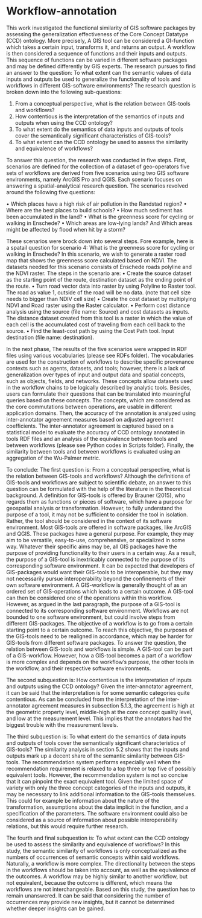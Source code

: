 # Workflow-annotation
This work investigated the functional similarity of GIS software packages by assessing the generalization effectiveness of the Core Concept Datatype (CCD) ontology.
More precisely, A GIS tool can be considered a GI-function which takes a certain input, transforms it, and returns an output. A workflow is then considered a sequence
of functions and their inputs and outputs. This sequence of functions can be varied in different software packages and may be defined differently by GIS experts.
The research pursues to find an answer to the question: To what extent can the semantic values of data inputs and outputs be used to generalize the functionality of tools 
and workflows in different GIS-software environments?
The research question is broken down into the following sub-questions:
1)	From a conceptual perspective, what is the relation between GIS-tools and workflows? 
2)	How contentious is the interpretation of the semantics of inputs and outputs when using the CCD ontology?
3)	To what extent do the semantics of data inputs and outputs of tools cover the semantically significant characteristics of GIS-tools? 
4)	To what extent can the CCD ontology be used to assess the similarity and equivalence of workflows?


To answer this question, the research was conducted in five steps. First, scenarios are defined for the collection of a dataset of geo-operators five sets of workflows are
derived from five scenarios using two GIS software environments, namely ArcGIS Pro and QGIS. Each scenario focuses on answering a spatial-analytical research question. The
scenarios revolved around the following five questions:

•	Which places have a high risk of air pollution in the Randstad region?
•	Where are the best places to build schools?
•	How much sediment has been accumulated in the land?
•	What is the greenness score for cycling or walking in Enschede?
•	Which areas are low-lying lands? And Which areas might be affected by flood when hit by a storm?

These scenarios were brock down into several steps. Fore example, here is a spatail question for scenario 4:
What is the greenness score for cycling or walking in Enschede?
In this scenario, we wish to generate a raster road map that shows the greenness score calculated based on NDVI. The datasets needed for this scenario consists
of Enschede roads polyline and the NDVI raster. The steps in the scenario are:
•	Create the source dataset as the starting point of the route, destination dataset as the ending point of the route.
•	Turn road vector data into raster by using Polyline to Raster tool. The road as value 1, outside of the road will be no data. (note that cell size needs to bigger
than NDIV cell size)
•	Create the cost dataset by multiplying NDVI and Road raster using the Raster calculator.
•	Perform cost distance analysis using the source (file name: Source) and cost datasets as inputs. The distance dataset created from this tool is a raster in which
the value of each cell is the accumulated cost of traveling from each cell back to the source.
•	Find the least-cost path by using the Cost Path tool. Input destination (file name: destination).

In the next phase, The results of the five scenarios were wrapped in RDF files using various vocabularies (please see RDFs folder). The vocabularies are used for the construction
of workflows to describe specific provenance contexts such as agents, datasets, and tools; however, there is a lack of generalization over types of input and output data and
spatial concepts, such as objects, fields, and networks. These concepts allow datasets used in the workflow chains to be logically described by analytic tools. Besides, users 
can formulate their questions that can be translated into meaningful queries based on these concepts. The concepts, which are considered as the core commutations between operations,
are usable in different application domains. Then, the accuracy of the annotation is analyzed using inter-annotator agreement measures based on adjusted agreement coefficients. 
The inter-annotator agreement is captured based on a statistical model to evaluate the accuracy of CCD ontology annotated in tools RDF files and an analysis of the equivalence
between tools and between workflows (please see Python codes in Scripts folder). Finally, the similarity between tools and between workflows is evaluated using an aggregation of
the Wu-Palmer metric.

To conclude:
The first question is: From a conceptual perspective, what is the relation between GIS-tools and workflows? Although the definitions of GIS-tools and workflows are subject to
scientific debate, an answer to this question can be formulated with the help of the literature in the theoretical background. A definition for GIS-tools is offered by Brauner
(2015), who regards them as functions or pieces of software, which have a purpose for geospatial analysis or transformation. However, to fully understand the purpose of a tool,
it may not be sufficient to consider the tool in isolation. Rather, the tool should be considered in the context of its software environment. Most GIS-tools are offered in
software packages, like ArcGIS and QGIS. These packages have a general purpose. For example, they may aim to be versatile, easy-to-use, comprehensive, or specialized in some way.
Whatever their specific aims may be, all GIS packages have the purpose of providing functionality to their users in a certain way. As a result, the purpose of a GIS-tool is 
inextricably connected to the purpose of its corresponding software environment. It can be expected that developers of GIS-packages would want their GIS-tools to be
interoperable, but they may not necessarily pursue interoperability beyond the confinements of their own software environment. 
A GIS-workflow is generally thought of as an ordered set of GIS-operations which leads to a certain outcome. A GIS-tool can then be considered one of the operations within this 
workflow. However, as argued in the last paragraph, the purpose of a GIS-tool is connected to its corresponding software environment. Workflows are not bounded to one software 
environment, but could involve steps from different GIS-packages. The objective of a workflow is to go from a certain starting point to a certain outcome. To reach this 
objective, the purposes of the GIS-tools need to be realigned in accordance, which may be harder for GIS-tools from different software packages. To answer the question, the 
relation between GIS-tools and workflows is simple. A GIS-tool can be part of a GIS-workflow. However, how a GIS-tool becomes a part of a workflow is more complex and depends on
the workflow’s purpose, the other tools in the workflow, and their respective software environments.

The second subquestion is: How contentious is the interpretation of inputs and outputs using the CCD ontology? Given the inter-annotator agreement, it can be said that the 
interpretation is for some semantic categories quite contentious. As can be concluded from the interpretation of the inter-annotator agreement measures in subsection 5.1.3, 
the agreement is high at the geometric property level, middle-high at the core concept quality level, and low at the measurement level. This implies that the annotators had 
the biggest trouble with the measurement levels. 

The third subquestion is: To what extent do the semantics of data inputs and outputs of tools cover the semantically significant characteristics of GIS-tools? The similarity 
analysis in section 5.2 shows that the inputs and outputs mark up a decent share of the semantic similarity between GIS-tools. The recommendation system performs especially 
well when the recommendation requirement is relaxed to a top three or top five of possibly equivalent tools. However, the recommendation system is not so concise that it can 
pinpoint the exact equivalent tool. Given the limited space of variety with only the three concept categories of the inputs and outputs, it may be necessary to link additional 
information to the GIS-tools themselves. This could for example be information about the nature of the transformation, assumptions about the data implicit in the function, and 
a specification of the parameters. The software environment could also be considered as a source of information about possible interoperability relations, but this would require
further research.

The fourth and final subquestion is: To what extent can the CCD ontology be used to assess the similarity and equivalence of workflows? In this study, the semantic similarity of
workflows is only conceptualized as the numbers of occurrences of semantic concepts within said workflows. Naturally, a workflow is more complex. The directionality between the
steps in the workflows should be taken into account, as well as the equivalence of the outcomes. A workflow may be highly similar to another workflow, but not equivalent, 
because the outcome is different, which means the workflows are not interchangeable. Based on this study, the question has to remain unanswered. It can be said that considering 
the number of occurrences may provide new insights, but it cannot be determined whether deeper insights can be gained. 
